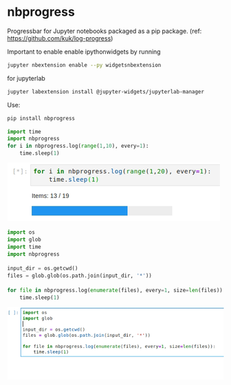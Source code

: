 # nbprogress

Progressbar for Jupyter notebooks packaged as a pip package. (ref: https://github.com/kuk/log-progress)

Important to enable enable ipythonwidgets by running
```sh
jupyter nbextension enable --py widgetsnbextension
```

for jupyterlab
```sh
jupyter labextension install @jupyter-widgets/jupyterlab-manager
```

Use:
```sh
pip install nbprogress
```
```Python
import time
import nbprogress
for i in nbprogress.log(range(1,10), every=1):
    time.sleep(1)
```
![gifs/nbprogress1.gif](https://raw.githubusercontent.com/SaberD/nbprogress/master/gifs/nbprogress1.gif)

```Python
import os
import glob
import time
import nbprogress

input_dir = os.getcwd()
files = glob.glob(os.path.join(input_dir, '*'))

for file in nbprogress.log(enumerate(files), every=1, size=len(files)):
    time.sleep(1)
```
![gifs/nbprogress12.gif](https://raw.githubusercontent.com/SaberD/nbprogress/master/gifs/nbprogress2.gif)